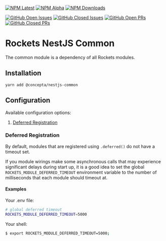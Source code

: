 [![NPM Latest](https://img.shields.io/npm/v/@concepta/nestjs-common)](https://www.npmjs.com/package/@concepta/nestjs-common)
[![NPM Alpha](https://img.shields.io/npm/v/@concepta/nestjs-common/alpha)](https://www.npmjs.com/package/@concepta/nestjs-nestjscontrol)
[![NPM Downloads](https://img.shields.io/npm/dw/@conceptadev/nestjs-common)](https://www.npmjs.com/package/@concepta/nestjs-common)

[![GitHub Open Issues](https://img.shields.io/github/issues/conceptadev/rockets/nestjs-common)](https://github.com/conceptadev/rockets/labels/nestjs-common)
[![GitHub Closed Issues](https://img.shields.io/github/issues-closed/conceptadev/rockets/nestjs-common)](https://github.com/conceptadev/rockets/labels/nestjs-common)
[![GitHub Open PRs](https://img.shields.io/github/issues-pr/conceptadev/rockets/nestjs-common)](https://github.com/conceptadev/rockets/labels/nestjs-common)
[![GitHub Closed PRs](https://img.shields.io/github/issues-pr-closed/conceptadev/rockets/nestjs-common)](https://github.com/conceptadev/rockets/labels/nestjs-common)

# Rockets NestJS Common

The common module is a dependency of all Rockets modules.

## Installation

`yarn add @concepta/nestjs-common`

## Configuration

Available configuration options:

1. [Deferred Registration](#deferred-registration)

### Deferred Registration

By default, modules that are registered using `.deferred()` do not have a timeout set.

If you module wirings make some asynchronous calls that may experience significant delays during start up,
it is a good idea to set the global `ROCKETS_MODULE_DEFERRED_TIMEOUT` environment variable to the number of
milliseconds that each module should timeout at.

#### Examples

Your .env file:

```bash
# global deferred timeout
ROCKETS_MODULE_DEFERRED_TIMEOUT=5000
```

Your shell:

```bash
$ export ROCKETS_MODULE_DEFERRED_TIMEOUT=5000;
```
